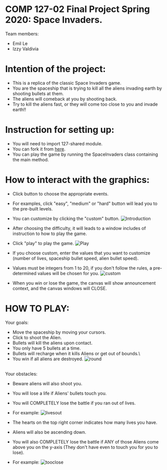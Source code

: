 # COMP 127-02 Final Project Spring 2020: Space Invaders.
Team members:
- Emil Le
- Izzy Valdivia

# Intention of the project: 
- This is a replica of the classic Space Invaders game.
- You are the spaceship that is trying to kill all the aliens invading earth by shooting bullets at them.
- The aliens will comeback at you by shooting back.
- Try to kill the aliens fast, or they will come too close to you and invade earth!!

# Instruction for setting up:
- You will need to import 127-shared module.
- You can fork it from [here](https://github.com/mac-comp127-s20/127-shared).
- You can play the game by running the SpaceInvaders class containing the main method. 

# How to interact with the graphics:
- Click button to choose the appropriate events. 
- For examples, click "easy", "medium" or "hard" button will lead you to the pre-built levels. 
- You can customize by clicking the "custom" button.
![Introduction](res/introduction.png)

- After choosing the difficulty, it will leads to a window includes of instruction to how to play the game. 
- Click "play" to play the game.
![Play](res/play.png)

- If you choose custom, enter the values that you want to customize (number of lives, spaceship bullet speed, alien bullet speed).
- Values must be integers from 1 to 20, if you don't follow the rules, a pre-determined values will be chosen for you.
![custom](res/custom.png)

- When you win or lose the game, the canvas will show announcement context, and the canvas windows will CLOSE.

# HOW TO PLAY:
Your goals: 
* Move the spaceship by moving your cursors.
* Click to shoot the Alien. 
* Bullets will kill the aliens upon contact.
* You only have 5 bullets at a time.
* Bullets will recharge when it kills Aliens or get out of bounds.\
* You win if all aliens are destroyed.
![round](res/round.png)

\
Your obstacles:
* Beware aliens will also shoot you.
* You will lose a life if Aliens' bullets touch you.
* You will COMPLETELY lose the battle if you ran out of lives.
* For example:
![livesout](res/loseLife.png)

* The hearts on the top right corner indicates how many lives you have.
* Aliens will also be ascending down.
* You will also COMPLETELY lose the battle if ANY of those Aliens come above you on the y-axis (They don't have even to touch you for you to lose).
* For example:
![tooclose](res/lostTooClose.png)

